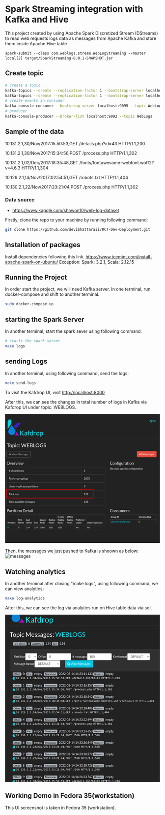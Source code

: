 # Spark Streaming integration with Kafka and Hive

This project created by using Apache Spark Discretized Stream (DStreams) to read web requests logs data as messages 
from Apache Kafka and store them inside Apache Hive table  
```
spark-submit --class com.weblogs.stream.WebLogStreaming --master local[2] target/SparkStreaming-0.0.1-SNAPSHOT.jar
```

## Create topic

```bash
# create a topic
kafka-topics --create --replication-factor 1 --bootstrap-server localhost:9095 --partitions 1 --topic weblog_out
kafka-topics --create --replication-factor 1 --bootstrap-server localhost:9095 --partitions 1 --topic WebLogs
# create events in consumer
kafka-console-consumer --bootstrap-server localhost:9095 --topic WebLogs --from-beginning
# producer
kafka-console-producer --broker-list localhost:9092 --topic WebLogs
```
## Sample of the data

10.131.2.1,30/Nov/2017:15:50:53,GET /details.php?id=43 HTTP/1.1,200

10.131.2.1,30/Nov/2017:15:34:56,POST /process.php HTTP/1.1,302

10.131.2.1,02/Dec/2017:18:35:48,GET /fonts/fontawesome-webfont.woff2?v=4.6.3 HTTP/1.1,304

10.129.2.1,14/Nov/2017:02:54:51,GET /robots.txt HTTP/1.1,404

10.130.2.1,22/Nov/2017:23:21:04,POST /process.php HTTP/1.1,302

### Data source

* https://www.kaggle.com/shawon10/web-log-dataset




Firstly, clone the repo to your machine by running following command:

```bash
git clone https://github.com/devibhattaraii/RCT-Dev-Deployment.git
```

## Installation of packages
Install dependencies following this link. https://www.tecmint.com/install-apache-spark-on-ubuntu/
Exception: Spark: 3.2.1, Scala: 2.12.15


## Running the Project

In order start the project, we will need Kafka server. 
In one terminal, run docker-compose and shift to another terminal.
```bash
sudo docker-compose up
```

## starting the Spark Server
In another terminal, start the spark sever using following command:
```bash
# starts the spark server
make logs

```

## sending Logs
In another terminal, using following command, send the logs:

```bash
make send-logs
```
To visit the Kafdrop UI, visit [http://localhost:8000](http://localhost:8000)

After this, we can see the changes in total number of logs in Kafka via Kafdrop UI under topic: WEBLOGS.

![Kafdrop-UI](https://github.com/devibhattaraii/BigData-Project/blob/0798ff4d215cb61adf6b3598f800b38eb0961169/Kafdrop-UI.png)

Then, the messages we just pushed to Kafka is shoown as below:
![messages](https://github.com/devibhattaraii/RCT-Dev-Deployment/blob/b44ed2f0b8718913c5f4f5650503d92ce109acdc/Sound.png)

## Watching analytics
In another terminal after closing "make logs", using following command, we can view analytics:

```bash
make log-analytics
```
After this, we can see the log via analytics run on Hive table data via sql.

![analytics](https://github.com/devibhattaraii/BigData-Project/blob/0798ff4d215cb61adf6b3598f800b38eb0961169/viewMessages.png)

## Working Demo in Fedora 35(workstation)
This UI screenshot is taken in Fedora 35 (workstation).
